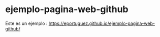 # ejemplo-pagina-web-github
Este es un ejemplo : https://eportuguez.github.io/ejemplo-pagina-web-github/
